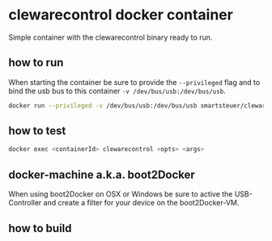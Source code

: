 # clewarecontrol docker container
Simple container with the clewarecontrol binary ready to run.

## how to run
When starting the container be sure to provide the `--privileged` flag and to 
bind the usb bus to this container `-v /dev/bus/usb:/dev/bus/usb`.

```bash
docker run --privileged -v /dev/bus/usb:/dev/bus/usb smartsteuer/clewarecontrol:latest
```

## how to test
```bash
docker exec <containerId> clewarecontrol <opts> <args>
```

## docker-machine a.k.a. boot2Docker
 When using boot2Docker on OSX or Windows be sure to active 
 the USB-Controller and create a filter for your device on the boot2Docker-VM.
 
## how to build

 
